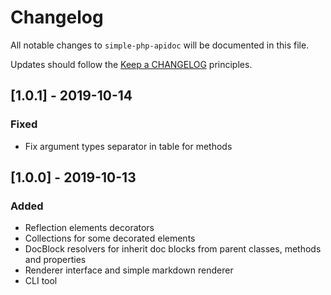 # Changelog

All notable changes to `simple-php-apidoc` will be documented in this file.

Updates should follow the [Keep a CHANGELOG](http://keepachangelog.com/) principles.

<!--
## [X.Y.Z] - YYYY-MM-DD
### Added
- Nothing

### Deprecated
- Nothing

### Fixed
- Nothing

### Removed
- Nothing

### Security
- Nothing
-->

## [1.0.1] - 2019-10-14
### Fixed
- Fix argument types separator in table for methods

## [1.0.0] - 2019-10-13
### Added
- Reflection elements decorators
- Collections for some decorated elements
- DocBlock resolvers for inherit doc blocks from parent classes, methods and properties
- Renderer interface and simple markdown renderer
- CLI tool
